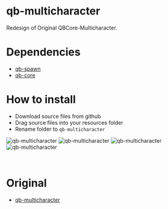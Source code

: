 # qb-multicharacter
Redesign of Original QBCore-Multicharacter.

# Dependencies
* [qb-spawn](https://github.com/qbcore-framework/qb-spawn)
* [qb-core](https://github.com/qbcore-framework/qb-core)

# How to install
* Download source files from github
* Drag source files into your resources folder
* Rename folder to `qb-multicharacter`

![qb-multicharacter](https://cdn.discordapp.com/attachments/1003822642379374703/1072843845835952199/1st.png)
![qb-multicharacter](https://cdn.discordapp.com/attachments/1003822642379374703/1072843858217554042/2nd.png)
![qb-multicharacter](https://cdn.discordapp.com/attachments/1003822642379374703/1072843873900056666/3rd.png)
![qb-multicharacter](https://cdn.discordapp.com/attachments/1003822642379374703/1072843888680783943/4th.png)

<br>

# Original
* [qb-multicharacter](https://github.com/qbcore-framework/qb-multicharacter)

<br>
